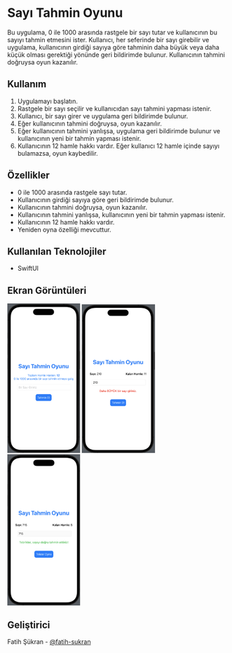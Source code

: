 # Sayı Tahmin Oyunu

Bu uygulama, 0 ile 1000 arasında rastgele bir sayı tutar ve kullanıcının bu sayıyı tahmin etmesini ister. Kullanıcı, her seferinde bir sayı girebilir ve uygulama, kullanıcının girdiği sayıya göre tahminin daha büyük veya daha küçük olması gerektiği yönünde geri bildirimde bulunur. Kullanıcının tahmini doğruysa oyun kazanılır.

## Kullanım

1. Uygulamayı başlatın.
2. Rastgele bir sayı seçilir ve kullanıcıdan sayı tahmini yapması istenir.
3. Kullanıcı, bir sayı girer ve uygulama geri bildirimde bulunur.
4. Eğer kullanıcının tahmini doğruysa, oyun kazanılır.
5. Eğer kullanıcının tahmini yanlışsa, uygulama geri bildirimde bulunur ve kullanıcının yeni bir tahmin yapması istenir.
6. Kullanıcının 12 hamle hakkı vardır. Eğer kullanıcı 12 hamle içinde sayıyı bulamazsa, oyun kaybedilir.

## Özellikler

- 0 ile 1000 arasında rastgele sayı tutar.
- Kullanıcının girdiği sayıya göre geri bildirimde bulunur.
- Kullanıcının tahmini doğruysa, oyun kazanılır.
- Kullanıcının tahmini yanlışsa, kullanıcının yeni bir tahmin yapması istenir.
- Kullanıcının 12 hamle hakkı vardır.
- Yeniden oyna özelliği mevcuttur.

## Kullanılan Teknolojiler

- SwiftUI

## Ekran Görüntüleri
<p float="center">
  <img src="screenshots/Screenshot1.png" width="33%" />
  <img src="screenshots/Screenshot2.png" width="33%" /> 
  <img src="screenshots/Screenshot3.png" width="33%" />
</p>

## Geliştirici

Fatih Şükran - [@fatih-sukran](https://github.com/fatih-sukran)
